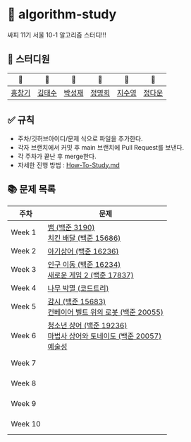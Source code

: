 # 🌟 algorithm-study

싸피 11기 서울 10-1 알고리즘 스터디!!!

## 🌱 스터디원

| 💠 | 🍎 |   🍐    | 🍈 | 🥑 | 🥔 |
| :--------: | :---------: |:-------:| :---------: | :---------: | :---------: |
| [홍창기](https://github.com/infikei) | [김태수](https://github.com/kimtaesoo99) | [박성재](https://github.com/qkrtjdwo5662) | [정명희](https://github.com/jmhee28) | [지수영](https://github.com/SooYoungJi) | [정다운](https://github.com/daunjeong824) |

## ✅ 규칙

- 주차/깃허브아이디/문제 식으로 파일을 추가한다.
- 각자 브랜치에서 커밋 후 main 브랜치에 Pull Request를 보낸다.
- 각 주차가 끝난 후 merge한다.
- 자세한 진행 방법 : [How-To-Study.md](https://github.com/SSAFY-10-1/algorithm-study/blob/main/How-To-Study.md)

## 📚 문제 목록

| 주차 | 문제 |
| ---- | ---- |
| Week 1 | [뱀 (백준 3190)](https://www.acmicpc.net/problem/3190) <br/> [치킨 배달 (백준 15686)](https://www.acmicpc.net/problem/15686) <br/> |
| Week 2 | [아기상어 (백준 16236)](https://www.acmicpc.net/problem/16236) <br/> |
| Week 3 | [인구 이동 (백준 16234)](https://www.acmicpc.net/problem/16234) <br/> [새로운 게임 2 (백준 17837)](https://www.acmicpc.net/problem/17837) <br/> |
| Week 4 | [나무 박멸 (코드트리)](https://www.codetree.ai/training-field/frequent-problems/problems/tree-kill-all) <br/> |
| Week 5 | [감시 (백준 15683)](https://acmicpc.net/problem/15683) <br/> [컨베이어 벨트 위의 로봇 (백준 20055)](https://acmicpc.net/problem/20055) <br/> |
| Week 6 | [청소년 상어 (백준 19236)](https://www.acmicpc.net/problem/19236) <br/> [마법사 상어와 토네이도 (백준 20057)](https://www.acmicpc.net/problem/20057) <br/> [예술성](https://www.codetree.ai/training-field/frequent-problems/problems/artistry) <br/> |
| Week 7 | []() <br/> []() <br/> |
| Week 8 | []() <br/> []() <br/> |
| Week 9 | []() <br/> []() <br/> |
| Week 10 | []() <br/> []() <br/> |
